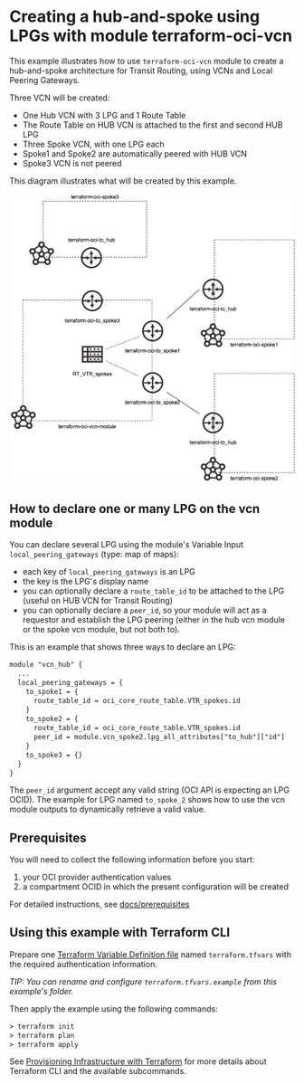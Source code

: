 # Creating a hub-and-spoke using LPGs with module terraform-oci-vcn

[Terraform Variable Definition file]:https://www.terraform.io/docs/language/values/variables.html#variable-definitions-tfvars-files
[Input Variables]:https://www.terraform.io/docs/language/values/variables.html
[Local Values]:https://www.terraform.io/docs/language/values/locals.html
[Named Values]:https://www.terraform.io/docs/language/expressions/references.html
[docs/prerequisites]:https://github.com/oracle-terraform-modules/terraform-oci-vcn/blob/main/docs/prerequisites.adoc
[docs/terraformoptions]:https://github.com/oracle-terraform-modules/terraform-oci-vcn/blob/main/docs/terraformoptions.adoc
[docs/routing_rules]:https://github.com/oracle-terraform-modules/terraform-oci-vcn/blob/main/docs/routing_rules.adoc
[Provisioning Infrastructure with Terraform]:https://www.terraform.io/docs/cli/run/index.html

This example illustrates how to use `terraform-oci-vcn` module to create a hub-and-spoke architecture for Transit Routing, using VCNs and Local Peering Gateways.

Three VCN will be created:

- One Hub VCN with 3 LPG and 1 Route Table
- The Route Table on HUB VCN is attached to the first and second HUB LPG
- Three Spoke VCN, with one LPG each
- Spoke1 and Spoke2 are automatically peered with HUB VCN
- Spoke3 VCN is not peered

This diagram illustrates what will be created by this example.

![diagram](https://github.com/oracle-terraform-modules/terraform-oci-vcn/blob/main/docs/images/hub-spoke-lpg.png?raw=true&sanitize=true)

## How to declare one or many LPG on the vcn module

You can declare several LPG using the module's Variable Input `local_peering_gateways` (type: map of maps):

- each key of `local_peering_gateways` is an LPG
- the key is the LPG's display name
- you can optionally declare a `route_table_id` to be attached to the LPG (useful on HUB VCN for Transit Routing)
- you can optionally declare a `peer_id`, so your module will act as a requestor and establish the LPG peering (either in the hub vcn module or the spoke vcn module, but not both to).

This is an example that shows three ways to declare an LPG:

```HCL
module "vcn_hub" {
  ...
  local_peering_gateways = {
    to_spoke1 = {
      route_table_id = oci_core_route_table.VTR_spokes.id
    }
    to_spoke2 = {
      route_table_id = oci_core_route_table.VTR_spokes.id
      peer_id = module.vcn_spoke2.lpg_all_attributes["to_hub"]["id"]
    }
    to_spoke3 = {}
  }
}
```

The `peer_id` argument accept any valid string (OCI API is expecting an LPG OCID). The example for LPG named `to_spoke_2` shows how to use the vcn module outputs to dynamically retrieve a valid value.

## Prerequisites

You will need to collect the following information before you start:

1. your OCI provider authentication values
2. a compartment OCID in which the present configuration will be created

For detailed instructions, see [docs/prerequisites]

## Using this example with Terraform CLI

Prepare one [Terraform Variable Definition file] named `terraform.tfvars` with the required authentication information.

*TIP: You can rename and configure `terraform.tfvars.example` from this example's folder.*

Then apply the example using the following commands:

```shell
> terraform init
> terraform plan
> terraform apply
```

See [Provisioning Infrastructure with Terraform] for more details about Terraform CLI and the available subcommands.
